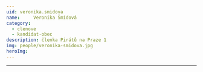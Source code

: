 ```yaml
---
uid: veronika.smidova
name:     Veronika Šmídová
category:
  - clenove
  - kandidat-obec
description: členka Pirátů na Praze 1
img: people/veronika-smidova.jpg
heroImg: 
---
```



---

